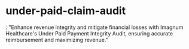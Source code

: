 # under-paid-claim-audit
: "Enhance revenue integrity and mitigate financial losses with Imagnum Healthcare's Under Paid Payment Integrity Audit, ensuring accurate reimbursement and maximizing revenue."
